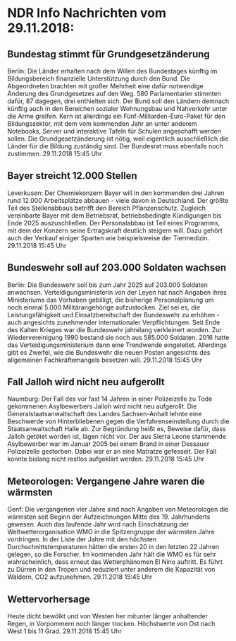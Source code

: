 # NDR Info Nachrichten vom 29.11.2018:


## Bundestag stimmt für Grundgesetzänderung
Berlin: Die Länder erhalten nach dem Willen des Bundestages künftig im Bildungsbereich finanzielle Unterstützung durch den Bund. Die Abgeordneten brachten mit großer Mehrheit eine dafür notwendige Änderung des Grundgesetzes auf den Weg. 580 Parlamentarier stimmten dafür, 87 dagegen, drei enthielten sich. Der Bund soll den Ländern demnach künftig auch in den Bereichen sozialer Wohnungsbau und Nahverkehr unter die Arme greifen. Kern ist allerdings ein Fünf-Milliarden-Euro-Paket für den Bildungssektor, mit dem vom kommenden Jahr an unter anderem Notebooks, Server und interaktive Tafeln für Schulen angeschafft werden sollen. Die Grundgesetzänderung ist nötig, weil eigentlich ausschließlich die Länder für die Bildung zuständig sind. Der Bundesrat muss ebenfalls noch zustimmen. 29.11.2018 15:45 Uhr 

## Bayer streicht 12.000 Stellen
Leverkusen:	Der Chemiekonzern Bayer will in den kommenden drei Jahren rund 12.000 Arbeitsplätze abbauen - viele davon in Deutschland. Der größte Teil des Stellenabbaus betrifft den Bereich Pflanzenschutz. Zugleich vereinbarte Bayer mit dem Betriebsrat, betriebsbedingte Kündigungen bis Ende 2025 auszuschließen. Der Personalabbau ist Teil eines Programms, mit dem der Konzern seine Ertragskraft deutlich steigern will. Dazu gehört auch der Verkauf einiger Sparten wie beispielsweise der Tiermedizin. 29.11.2018 15:45 Uhr 

## Bundeswehr soll auf 203.000 Soldaten wachsen
Berlin: Die Bundeswehr soll bis zum Jahr 2025 auf 203.000 Soldaten anwachsen. Verteidigungsministerin von der Leyen hat nach Angaben ihres Ministeriums das Vorhaben gebilligt, die bisherige Personalplanung um noch einmal 5.000 Militärangehörige aufzustocken. Ziel sei es, die Leistungsfähigkeit und Einsatzbereitschaft der Bundeswehr zu erhöhen - auch angesichts zunehmender internationaler Verpflichtungen. Seit Ende des Kalten Krieges war die Bundeswehr jahrelang verkleinert worden. Zur Wiedervereinigung 1990 bestand sie noch aus 585.000 Soldaten. 2016 hatte das Verteidigungsministerium dann eine Trendwende eingeleitet. Allerdings gibt es Zweifel, wie die Bundeswehr die neuen Posten angesichts des allgemeinen Fachkräftemangels besetzen will. 29.11.2018 15:45 Uhr 

## Fall Jalloh wird nicht neu aufgerollt
Naumburg:	Der Fall des vor fast 14 Jahren in einer Polizeizelle zu Tode gekommenen Asylbewerbers Jalloh wird nicht neu aufgerollt. Die Generalstaatsanwaltschaft des Landes Sachsen-Anhalt lehnte eine Beschwerde von Hinterbliebenen gegen die Verfahrenseinstellung durch die Staatsanwaltschaft Halle ab. Zur Begründung heißt es, Beweise dafür, dass Jalloh getötet worden ist, lägen nicht vor. Der aus Sierra Leone stammende Asylbewerber war im Januar 2005 bei einem Brand in einer Dessauer Polizeizelle gestorben. Dabei war er an eine Matratze gefesselt. Der Fall konnte bislang nicht restlos aufgeklärt werden. 29.11.2018 15:45 Uhr 

## Meteorologen: Vergangene Jahre waren die wärmsten
Genf: Die vergangenen vier Jahre sind nach Angaben von Meteorologen die wärmsten seit Beginn der Aufzeichnungen Mitte des 19. Jahrhunderts gewesen. Auch das laufende Jahr wird nach Einschätzung der Weltwetterorganisation WMO in die Spitzengruppe der wärmsten Jahre vordringen. In der Liste der Jahre mit den höchsten Durchschnittstemperaturen hätten die ersten 20 in den letzten 22 Jahren gelegen, so die Forscher. Im kommenden Jahr hält die WMO es für sehr wahrscheinlich, dass erneut das Wetterphänomen El Nino auftritt. Es führt zu Dürren in den Tropen und reduziert unter anderem die Kapazität von Wäldern, CO2 aufzunehmen. 29.11.2018 15:45 Uhr 

## Wettervorhersage
Heute dicht bewölkt und von Westen her mitunter länger anhaltender Regen, in Vorpommern noch länger trocken. Höchstwerte von Ost nach West 1 bis 11 Grad. 29.11.2018 15:45 Uhr 
